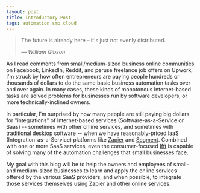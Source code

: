 ```yaml
---
layout: post
title: Introductory Post
tags: automation smb cloud
---
```


<blockquote markdown="0">
	<p>The future is already here &ndash; it's just not evenly distributed.</p>
	<cite>&mdash; William Gibson</cite>
</blockquote>

As I read comments from small/medium-sized business online communities on Facebook, LinkedIn, Reddit, and peruse freelance job offers on Upwork, I'm struck by how often entrepreneurs are paying people hundreds or thousands of dollars to do the same basic business automation tasks over and over again. In many cases, these kinds of monotonous Internet-based tasks are solved problems for businesses run by software developers, or more technically-inclined owners.

In particular, I'm surprised by how many people are still paying big dollars for "integrations" of Internet-based services (Software-as-a-Service or Saas) -- sometimes with other online services, and sometimes with traditional desktop software -- when we have reasonably-priced IaaS (Integration-as-a-Service) platforms like [Zapier](https://zapier.com) and [Segment](https://segment.com).  Combined with one or more SaaS services, even the consumer-focused [Ifft](https://iftt.com) is capable of solving many of the automation challenges that small businesses face.

My goal with this blog will be to help the owners and employees of small- and medium-sized businesses to learn and apply the online services offered by the various SaaS providers, and when possible, to integrate those services themselves using Zapier and other online services.
